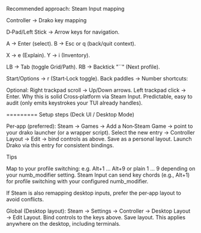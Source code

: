 Recommended approach: Steam Input mapping



Controller → Drako key mapping

D‑Pad/Left Stick → Arrow keys for navigation.

A → Enter (select).
B → Esc or q (back/quit context).

X → e (Explain).
Y → i (Inventory).

LB → Tab (toggle Grid/Path).
RB → Backtick "``" (Next profile).

Start/Options → r (Start‑Lock toggle).
Back paddles → Number shortcuts:


Optional:
Right trackpad scroll → Up/Down arrows.
Left trackpad click → Enter.
Why this is solid
Cross‑platform via Steam Input.
Predictable, easy to audit (only emits keystrokes your TUI already handles).

=========
Setup steps (Deck UI / Desktop Mode)

Per‑app (preferred):
Steam → Games → Add a Non‑Steam Game → point to your drako launcher (or a wrapper script).
Select the new entry → Controller Layout → Edit → bind controls as above. Save as a personal layout.
Launch Drako via this entry for consistent bindings.

Tips

Map to your profile switching: e.g. Alt+1 … Alt+9 or plain 1 … 9 depending on your numb_modifier setting.
Steam Input can send key chords (e.g., Alt+1) for profile switching with your configured numb_modifier.

If Steam is also remapping desktop inputs, prefer the per‑app layout to avoid conflicts.


Global (Desktop layout):
Steam → Settings → Controller → Desktop Layout → Edit Layout.
Bind controls to the keys above. Save layout.
This applies anywhere on the desktop, including terminals.

